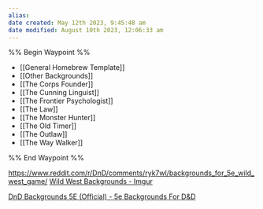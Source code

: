 ```yaml
---
alias: 
date created: May 12th 2023, 9:45:48 am
date modified: August 10th 2023, 12:06:33 am
---
```

%% Begin Waypoint %%
- [[General Homebrew Template]]
- [[Other Backgrounds]]
- [[The Corps Founder]]
- [[The Cunning Linguist]]
- [[The Frontier Psychologist]]
- [[The Law]]
- [[The Monster Hunter]]
- [[The Old Timer]]
- [[The Outlaw]]
- [[The Way Walker]]

%% End Waypoint %%

https://www.reddit.com/r/DnD/comments/ryk7wl/backgrounds_for_5e_wild_west_game/
[Wild West Backgrounds - Imgur](https://imgur.com/a/on9ZD#XPvdcru)

[DnD Backgrounds 5E (Official) - 5e Backgrounds For D&D](https://5ebackgrounds.com/)
